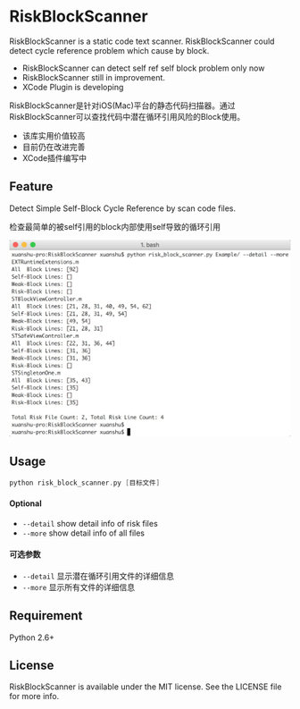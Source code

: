 # RiskBlockScanner

RiskBlockScanner is a static code text scanner. RiskBlockScanner could detect cycle reference problem which cause by block.

* RiskBlockScanner can detect self ref self block problem only now
* RiskBlockScanner still in improvement.
* XCode Plugin is developing

RiskBlockScanner是针对iOS(Mac)平台的静态代码扫描器。通过RiskBlockScanner可以查找代码中潜在循环引用风险的Block使用。

* 该库实用价值较高
* 目前仍在改进完善
* XCode插件编写中

## Feature

Detect Simple Self-Block Cycle Reference by scan code files.

检查最简单的被self引用的block内部使用self导致的循环引用

![test](./demo.png)

## Usage

``` Swift
python risk_block_scanner.py [目标文件] 
```

#### Optional
* ```--detail``` show detail info of risk files
* ```--more```   show detail info of all files

#### 可选参数
* ```--detail``` 显示潜在循环引用文件的详细信息
* ```--more```   显示所有文件的详细信息

## Requirement

Python 2.6+

## License

RiskBlockScanner is available under the MIT license. See the LICENSE file for more info.